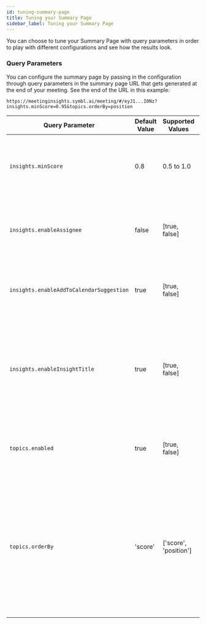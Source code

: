 ```yaml
---
id: tuning-summary-page
title: Tuning your Summary Page
sidebar_label: Tuning your Summary Page
---
```


You can choose to tune your Summary Page with query parameters in order to play with different configurations and see how the results look.

### Query Parameters

You can configure the summary page by passing in the configuration through query parameters in the summary page URL that gets generated at the end of your meeting. See the end of the URL in this example:

`https://meetinginsights.symbl.ai/meeting/#/eyJ1...I0Nz?insights.minScore=0.95&topics.orderBy=position`

| Query Parameter | Default Value | Supported Values | Description |
| ------------ | -------- | ---------  | ------------------------------------ |
| `insights.minScore` | 0.8 | 0.5 to 1.0 | Minimum score that the summary page should use to render the insights |
| `insights.enableAssignee` | false | [true, false] | Enable to disable rending of the assignee and due date of the insight |
| `insights.enableAddToCalendarSuggestion` | true | [true, false] | Enable to disable add to calendar suggestion when applicable on insights |
| `insights.enableInsightTitle` | true | [true, false] | Enable or disable the title of an insight. The title indicates the originating person of the insight and if assignee of the insight. |
| `topics.enabled` | true | [true, false] | Enable or disable the summary topics in the summary page |
| `topics.orderBy` | 'score' | ['score', 'position'] | Ordering of the topics. score - order topics by the topic importance score. Position - order the topics by the position in the transcript they surfaced for the first time

